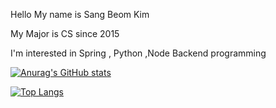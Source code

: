  Hello My name is Sang Beom Kim
 
 My Major is CS since 2015
 
 I'm interested in Spring , Python ,Node Backend programming

[![Anurag's GitHub stats](https://github-readme-stats.vercel.app/api?username=nbbeom)](https://github.com/anuraghazra/github-readme-stats)

[![Top Langs](https://github-readme-stats.vercel.app/api/top-langs/?username=nbbeom&layout=compact)](https://github.com/anuraghazra/github-readme-stats)
